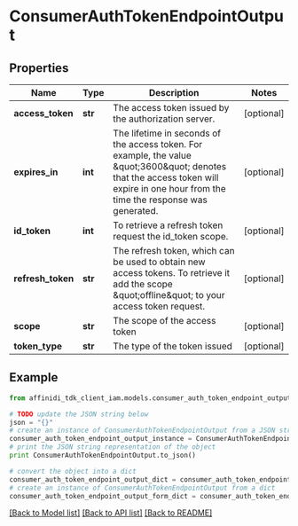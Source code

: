 # ConsumerAuthTokenEndpointOutput

## Properties

| Name              | Type    | Description                                                                                                                                                                            | Notes      |
| ----------------- | ------- | -------------------------------------------------------------------------------------------------------------------------------------------------------------------------------------- | ---------- |
| **access_token**  | **str** | The access token issued by the authorization server.                                                                                                                                   | [optional] |
| **expires_in**    | **int** | The lifetime in seconds of the access token. For example, the value \&quot;3600\&quot; denotes that the access token will expire in one hour from the time the response was generated. | [optional] |
| **id_token**      | **int** | To retrieve a refresh token request the id_token scope.                                                                                                                                | [optional] |
| **refresh_token** | **str** | The refresh token, which can be used to obtain new access tokens. To retrieve it add the scope \&quot;offline\&quot; to your access token request.                                     | [optional] |
| **scope**         | **str** | The scope of the access token                                                                                                                                                          | [optional] |
| **token_type**    | **str** | The type of the token issued                                                                                                                                                           | [optional] |

## Example

```python
from affinidi_tdk_client_iam.models.consumer_auth_token_endpoint_output import ConsumerAuthTokenEndpointOutput

# TODO update the JSON string below
json = "{}"
# create an instance of ConsumerAuthTokenEndpointOutput from a JSON string
consumer_auth_token_endpoint_output_instance = ConsumerAuthTokenEndpointOutput.from_json(json)
# print the JSON string representation of the object
print ConsumerAuthTokenEndpointOutput.to_json()

# convert the object into a dict
consumer_auth_token_endpoint_output_dict = consumer_auth_token_endpoint_output_instance.to_dict()
# create an instance of ConsumerAuthTokenEndpointOutput from a dict
consumer_auth_token_endpoint_output_form_dict = consumer_auth_token_endpoint_output.from_dict(consumer_auth_token_endpoint_output_dict)
```

[[Back to Model list]](../README.md#documentation-for-models) [[Back to API list]](../README.md#documentation-for-api-endpoints) [[Back to README]](../README.md)
